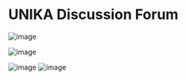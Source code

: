 # UNIKA Discussion Forum
![image](https://user-images.githubusercontent.com/84588706/163674247-5b47ca80-fbcd-4ca0-92cb-b5199ca2bf3a.png)

![image](https://user-images.githubusercontent.com/84588706/163674234-d8f48b93-4216-4c5b-a54a-81408ac444ed.png)

![image](https://user-images.githubusercontent.com/84588706/163674329-ca7ee45a-cd32-4fd6-b7cd-968f6e2b556d.png)
![image](https://user-images.githubusercontent.com/84588706/163714062-4e8b0076-b3e2-4537-828f-0d2ae3d9e8df.png)
